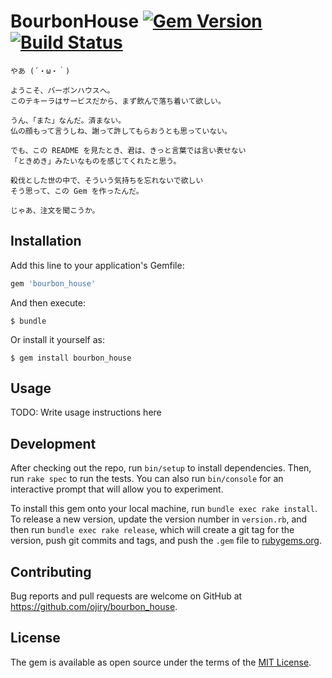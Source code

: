 # BourbonHouse [![Gem Version](https://badge.fury.io/rb/bourbon_house.svg)](https://badge.fury.io/rb/bourbon_house) [![Build Status](https://travis-ci.org/ojiry/bourbon_house.svg?branch=master)](https://travis-ci.org/ojiry/bourbon_house)

```
やあ (´・ω・｀)

ようこそ、バーボンハウスへ。
このテキーラはサービスだから、まず飲んで落ち着いて欲しい。

うん、「また」なんだ。済まない。
仏の顔もって言うしね、謝って許してもらおうとも思っていない。

でも、この README を見たとき、君は、きっと言葉では言い表せない
「ときめき」みたいなものを感じてくれたと思う。

殺伐とした世の中で、そういう気持ちを忘れないで欲しい
そう思って、この Gem を作ったんだ。

じゃあ、注文を聞こうか。
```

## Installation

Add this line to your application's Gemfile:

```ruby
gem 'bourbon_house'
```

And then execute:

    $ bundle

Or install it yourself as:

    $ gem install bourbon_house

## Usage

TODO: Write usage instructions here

## Development

After checking out the repo, run `bin/setup` to install dependencies. Then, run `rake spec` to run the tests. You can also run `bin/console` for an interactive prompt that will allow you to experiment.

To install this gem onto your local machine, run `bundle exec rake install`. To release a new version, update the version number in `version.rb`, and then run `bundle exec rake release`, which will create a git tag for the version, push git commits and tags, and push the `.gem` file to [rubygems.org](https://rubygems.org).

## Contributing

Bug reports and pull requests are welcome on GitHub at https://github.com/ojiry/bourbon_house.


## License

The gem is available as open source under the terms of the [MIT License](http://opensource.org/licenses/MIT).
